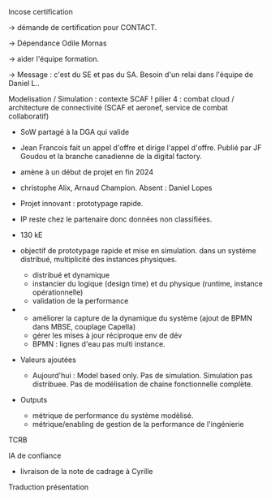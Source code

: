 Incose certification

-> démande de certification pour CONTACT. 

-> Dépendance Odile Mornas

-> aider l'équipe formation.

-> Message : c'est du SE et pas du SA. Besoin d'un relai dans l'équipe de Daniel L..


Modelisation / Simulation : contexte SCAF ! pilier 4 : combat cloud / architecture de connectivité (SCAF et aeronef, service de combat collaboratif)

- SoW partagé à la DGA qui valide
- Jean Francois fait un appel d'offre et dirige l'appel d'offre. Publié par JF Goudou et la branche canadienne de la digital factory.
- amène à un début de projet en fin 2024


- christophe Alix, Arnaud Champion. Absent : Daniel Lopes
- Projet innovant : prototypage rapide.
- IP reste chez le partenaire donc données non classifiées.
- 130 kE
- objectif de prototypage rapide et mise en simulation. dans un système distribué, multiplicité des instances physiques.

  - distribué et dynamique
  - instancier du logique (design time) et du physique (runtime, instance opérationnelle)
  - validation de la performance
- - améliorer la capture de la dynamique du système (ajout de BPMN dans MBSE, couplage Capella)
  - gérer les mises à jour réciproque env de dév
  - BPMN : lignes d'eau pas multi instance.
- Valeurs ajoutées

  - Aujourd'hui : Model based only. Pas de simulation. Simulation pas distribuee. Pas de modélisation de chaine fonctionnelle complète.
- Outputs

  - métrique de performance du système modèlisé.
  - métrique/enabling de gestion de la performance de l'ingénierie


TCRB


IA de confiance

- livraison de la note de cadrage à Cyrille


Traduction présentation
